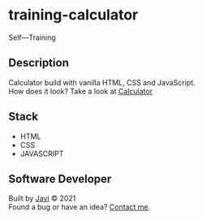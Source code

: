 # training-calculator
Self―Training

## Description
Calculator build with vanilla HTML, CSS and JavaScript.  
How does it look? Take a look at [Calculator](https://javi0b01.github.io/training-calculator/)

## Stack
- HTML
- CSS
- JAVASCRIPT

## Software Developer
Built by [Javi](https://github.com/javi0b01) :copyright: 2021  
Found a bug or have an idea? [Contact me](https://www.linkedin.com/in/javi0b01/).
